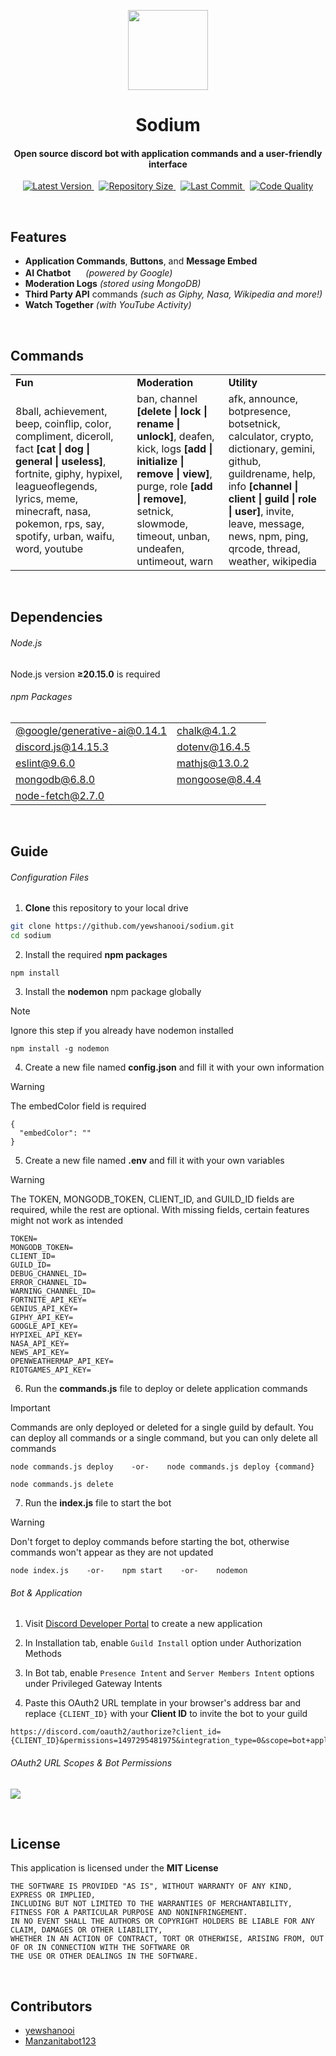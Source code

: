 <p align="center">
    <img src=".github/icons/sodium.png" width="128" height="128"/>
    <h1 align="center">Sodium</h1>
    <h4 align="center">Open source discord bot with application commands and a user-friendly interface</h4>
</p>

<p align="center">
    <a href="https://github.com/yewshanooi/sodium/releases/">
        <img alt="Latest Version" src="https://img.shields.io/github/v/release/yewshanooi/sodium?include_prereleases&style=flat">
    </a>
  &nbsp;
    <a href="https://github.com/yewshanooi/sodium/">
        <img alt="Repository Size" src="https://img.shields.io/github/repo-size/yewshanooi/sodium?style=flat">
    </a>
  &nbsp;
    <a href="https://github.com/yewshanooi/sodium/commits/">
        <img alt="Last Commit" src="https://img.shields.io/github/last-commit/yewshanooi/sodium?style=flat">
    </a>
  &nbsp;
    <a href="https://www.codefactor.io/repository/github/yewshanooi/sodium/">
        <img alt="Code Quality" src="https://img.shields.io/codefactor/grade/github/yewshanooi/sodium?style=flat">
    </a>
</p>
<br/>

## Features
- **Application Commands**, **Buttons**, and **Message Embed**
- **AI Chatbot** <img src=".github/icons/sparkles.png" width="16" height="16"/> *(powered by Google)*
- **Moderation Logs** *(stored using MongoDB)*
- **Third Party API** commands *(such as Giphy, Nasa, Wikipedia and more!)*
- **Watch Together** *(with YouTube Activity)*
<br/>

## Commands
<table>
  <tr>
    <td><b>Fun</b></td>
    <td><b>Moderation</b></td>
    <td><b>Utility</b></td>
  </tr>
  <tr>
    <td>8ball, achievement, beep, coinflip, color, compliment, diceroll, fact <b>[cat | dog | general | useless]</b>, fortnite, giphy, hypixel, leagueoflegends, lyrics, meme, minecraft, nasa, pokemon, rps, say, spotify, urban, waifu, word, youtube</td>
    <td>ban, channel <b>[delete | lock | rename | unlock]</b>, deafen, kick, logs <b>[add | initialize | remove | view]</b>, purge, role <b>[add | remove]</b>, setnick, slowmode, timeout, unban, undeafen, untimeout, warn</td>
    <td>afk, announce, botpresence, botsetnick, calculator, crypto, dictionary, gemini, github, guildrename, help, info <b>[channel | client | guild | role | user]</b>, invite, leave, message, news, npm, ping, qrcode, thread, weather, wikipedia</td>
  </tr>
</table>
<br/>

## Dependencies
###### Node.js
Node.js version **≥20.15.0** is required

###### npm Packages
<table>
  <tr>
    <td><a href="https://www.npmjs.com/package/@google/generative-ai">@google/generative-ai@0.14.1</a></td>
    <td><a href="https://www.npmjs.com/package/chalk">chalk@4.1.2</a></td>
  </tr>
  <tr>
    <td><a href="https://www.npmjs.com/package/discord.js">discord.js@14.15.3</a></td>
    <td><a href="https://www.npmjs.com/package/dotenv">dotenv@16.4.5</a></td>
  </tr>
  <tr>
    <td><a href="https://www.npmjs.com/package/eslint">eslint@9.6.0</a></td>
    <td><a href="https://www.npmjs.com/package/mathjs">mathjs@13.0.2</a></td>
  </tr>
  <tr>
    <td><a href="https://www.npmjs.com/package/mongodb">mongodb@6.8.0</a></td>
    <td><a href="https://www.npmjs.com/package/mongoose">mongoose@8.4.4</a></td>
  </td>
  <tr>
    <td><a href="https://www.npmjs.com/package/node-fetch">node-fetch@2.7.0</a></td>
    <td></td>
  </td>
</table>
<br/>

## Guide
###### Configuration Files
1. **Clone** this repository to your local drive
```sh
git clone https://github.com/yewshanooi/sodium.git
cd sodium
```
2. Install the required **npm packages**
```
npm install
```
3. Install the **nodemon** npm package globally
> [!NOTE]
> Ignore this step if you already have nodemon installed
```
npm install -g nodemon
```
4. Create a new file named **config.json** and fill it with your own information<br/>
> [!WARNING]
> The embedColor field is required
```
{
  "embedColor": ""
}
```
5. Create a new file named **.env** and fill it with your own variables<br/>
> [!WARNING]
> The TOKEN, MONGODB_TOKEN, CLIENT_ID, and GUILD_ID fields are required, while the rest are optional. With missing fields, certain features might not work as intended
```
TOKEN=
MONGODB_TOKEN=
CLIENT_ID=
GUILD_ID=
DEBUG_CHANNEL_ID=
ERROR_CHANNEL_ID=
WARNING_CHANNEL_ID=
FORTNITE_API_KEY=
GENIUS_API_KEY=
GIPHY_API_KEY=
GOOGLE_API_KEY=
HYPIXEL_API_KEY=
NASA_API_KEY=
NEWS_API_KEY=
OPENWEATHERMAP_API_KEY=
RIOTGAMES_API_KEY=
```
6. Run the **commands.js** file to deploy or delete application commands<br/>
> [!IMPORTANT]
> Commands are only deployed or deleted for a single guild by default. You can deploy all commands or a single command, but you can only delete all commands
```
node commands.js deploy    -or-    node commands.js deploy {command}
```
```
node commands.js delete
```
7. Run the **index.js** file to start the bot<br/>
> [!WARNING] 
> Don't forget to deploy commands before starting the bot, otherwise commands won't appear as they are not updated
```
node index.js    -or-    npm start    -or-    nodemon
```

###### Bot & Application
1. Visit [Discord Developer Portal](https://discord.com/developers/applications) to create a new application

2. In Installation tab, enable `Guild Install` option under Authorization Methods

3. In Bot tab, enable `Presence Intent` and `Server Members Intent` options under Privileged Gateway Intents

4. Paste this OAuth2 URL template in your browser's address bar and replace `{CLIENT_ID}` with your **Client ID** to invite the bot to your guild
```url
https://discord.com/oauth2/authorize?client_id={CLIENT_ID}&permissions=1497295481975&integration_type=0&scope=bot+applications.commands
```

###### OAuth2 URL Scopes & Bot Permissions
<p align="left">
    <img src=".github/oauth2.png"/>
</p>
<br/>

## License
This application is licensed under the **MIT License**
```
THE SOFTWARE IS PROVIDED "AS IS", WITHOUT WARRANTY OF ANY KIND, EXPRESS OR IMPLIED, 
INCLUDING BUT NOT LIMITED TO THE WARRANTIES OF MERCHANTABILITY, FITNESS FOR A PARTICULAR PURPOSE AND NONINFRINGEMENT. 
IN NO EVENT SHALL THE AUTHORS OR COPYRIGHT HOLDERS BE LIABLE FOR ANY CLAIM, DAMAGES OR OTHER LIABILITY, 
WHETHER IN AN ACTION OF CONTRACT, TORT OR OTHERWISE, ARISING FROM, OUT OF OR IN CONNECTION WITH THE SOFTWARE OR 
THE USE OR OTHER DEALINGS IN THE SOFTWARE.
```
<br/>

## Contributors
- [yewshanooi](https://github.com/yewshanooi)
- [Manzanitabot123](https://github.com/Manzanitabot123)
